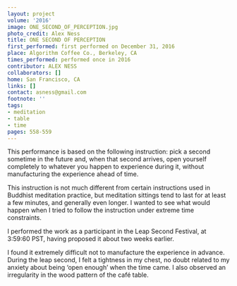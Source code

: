 ```yaml
---
layout: project
volume: '2016'
image: ONE_SECOND_OF_PERCEPTION.jpg
photo_credit: Alex Ness
title: ONE SECOND OF PERCEPTION
first_performed: first performed on December 31, 2016
place: Algorithm Coffee Co., Berkeley, CA
times_performed: performed once in 2016
contributor: ALEX NESS
collaborators: []
home: San Francisco, CA
links: []
contact: asness@gmail.com
footnote: ''
tags:
- meditation
- table
- time
pages: 558-559
---
```


This performance is based on the following instruction: pick a second sometime in the future and, when that second arrives, open yourself completely to whatever you happen to experience during it, without manufacturing the experience ahead of time.

This instruction is not much different from certain instructions used in Buddhist meditation practice, but meditation sittings tend to last for at least a few minutes, and generally even longer. I wanted to see what would happen when I tried to follow the instruction under extreme time constraints.

I performed the work as a participant in the Leap Second Festival, at 3:59:60 PST, having proposed it about two weeks earlier.

I found it extremely difficult not to manufacture the experience in advance. During the leap second, I felt a tightness in my chest, no doubt related to my anxiety about being ‘open enough’ when the time came. I also observed an irregularity in the wood pattern of the café table.
